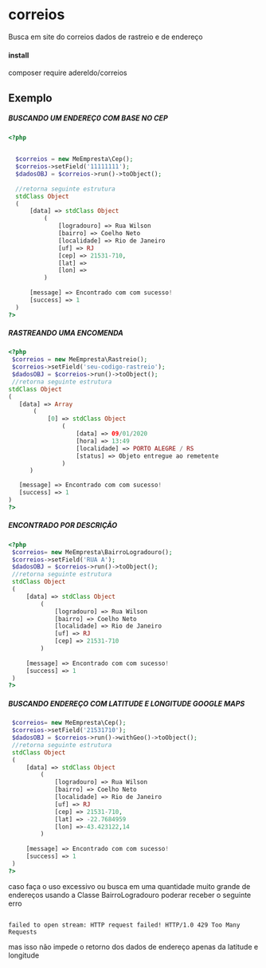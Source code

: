 # correios
Busca em site do correios dados de rastreio e de endereço

#### install
 composer require adereldo/correios
## Exemplo
##### BUSCANDO  UM ENDEREÇ0 COM BASE NO CEP
```PHP
<?php

 
  $correios = new MeEmpresta\Cep();
  $correios->setField('11111111');
  $dadosOBJ = $correios->run()->toObject();
  
  //retorna seguinte estrutura
  stdClass Object
  (
      [data] => stdClass Object
          (
              [logradouro] => Rua Wilson 
              [bairro] => Coelho Neto 
              [localidade] => Rio de Janeiro
              [uf] => RJ 
              [cep] => 21531-710,
              [lat] => 
              [lon] =>
          )
  
      [message] => Encontrado com com sucesso!
      [success] => 1
  )
?>
```

 ##### RASTREANDO UMA ENCOMENDA
 ```PHP
 <?php
  $correios = new MeEmpresta\Rastreio();
  $correios->setField('seu-codigo-rastreio');
  $dadosOBJ = $correios->run()->toObject();
  //retorna seguinte estrutura
stdClass Object
(
    [data] => Array
        (
            [0] => stdClass Object
                (
                    [data] => 09/01/2020
                    [hora] => 13:49
                    [localidade] => PORTO ALEGRE / RS
                    [status] => Objeto entregue ao remetente
                )
       )

    [message] => Encontrado com com sucesso!
    [success] => 1
)
?>
```

 ##### ENCONTRADO POR DESCRIÇÃO
 ```PHP
 <?php
  $correios= new MeEmpresta\BairroLogradouro();
  $correios->setField('RUA A');
  $dadosOBJ = $correios->run()->toObject();
  //retorna seguinte estrutura
  stdClass Object
  (
      [data] => stdClass Object
          (
              [logradouro] => Rua Wilson 
              [bairro] => Coelho Neto 
              [localidade] => Rio de Janeiro
              [uf] => RJ 
              [cep] => 21531-710
          )
  
      [message] => Encontrado com com sucesso!
      [success] => 1
  )
?>
```

 ##### BUSCANDO ENDEREÇO COM LATITUDE E LONGITUDE GOOGLE MAPS
 ```PHP
  $correios= new MeEmpresta\Cep();
  $correios->setField('21531710');
  $dadosOBJ = $correios->run()->withGeo()->toObject();
  //retorna seguinte estrutura
  stdClass Object
  (
      [data] => stdClass Object
          (
              [logradouro] => Rua Wilson 
              [bairro] => Coelho Neto 
              [localidade] => Rio de Janeiro
              [uf] => RJ 
              [cep] => 21531-710,
              [lat] => -22.7684959
              [lon] =>-43.423122,14
          )
  
      [message] => Encontrado com com sucesso!
      [success] => 1
  )
?>
```
<p>caso faça o uso excessivo ou busca em uma quantidade muito grande de endereços usando a Classe BairroLogradouro  poderar  receber o seguinte erro </p>
<code>
failed to open stream: HTTP request failed! HTTP/1.0 429 Too Many Requests
</code>
<p>
mas isso não impede o retorno dos dados de endereço apenas da latitude e longitude</p>


